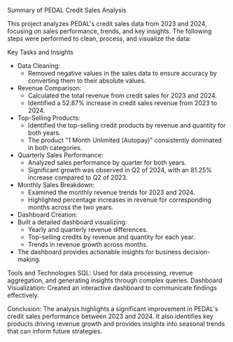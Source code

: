 Summary of PEDAL Credit Sales Analysis

This project analyzes PEDAL's credit sales data from 2023 and 2024, focusing on sales performance, trends, and key insights. The following steps were performed to clean, process, and visualize the data:

Key Tasks and Insights
- Data Cleaning:
  - Removed negative values in the sales data to ensure accuracy by converting them to their absolute values.
- Revenue Comparison:
  - Calculated the total revenue from credit sales for 2023 and 2024.
  - Identified a 52.87% increase in credit sales revenue from 2023 to 2024.
- Top-Selling Products:
  - Identified the top-selling credit products by revenue and quantity for both years.
  - The product "1 Month Unlimited (Autopay)" consistently dominated in both categories.
- Quarterly Sales Performance:
  - Analyzed sales performance by quarter for both years.
  - Significant growth was observed in Q2 of 2024, with an 81.25% increase compared to Q2 of 2023.
- Monthly Sales Breakdown:
  - Examined the monthly revenue trends for 2023 and 2024.
  - Highlighted percentage increases in revenue for corresponding months across the two years.
- Dashboard Creation:
- Built a detailed dashboard visualizing:
  - Yearly and quarterly revenue differences.
  - Top-selling credits by revenue and quantity for each year.
  - Trends in revenue growth across months.
- The dashboard provides actionable insights for business decision-making.
  
Tools and Technologies
SQL: Used for data processing, revenue aggregation, and generating insights through complex queries.
Dashboard Visualization: Created an interactive dashboard to communicate findings effectively.

Conclusion:
The analysis highlights a significant improvement in PEDAL's credit sales performance between 2023 and 2024. It also identifies key products driving revenue growth and provides insights into seasonal trends that can inform future strategies.
